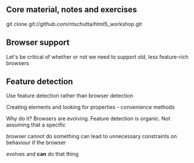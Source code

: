 ## Core material, notes and exercises

git clone git://github.com/ntschutta/html5_workshop.git

## Browser support

Let's be critical of whether or not we need to support old, less feature-rich browsers

## Feature detection

Use feature detection rather than browser detection

Creating elements and looking for properties - convenience methods

Why do it? Browsers are evolving. Feature detection is organic. Not assuming that a specific

browser cannot do something can lead to unnecessary constraints on behaviour if the browser

evolves and **can** do that thing